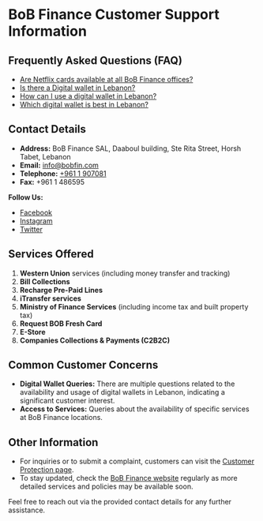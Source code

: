 # BoB Finance Customer Support Information

## Frequently Asked Questions (FAQ)
- [Are Netflix cards available at all BoB Finance offices?](https://www.bob-finance.com/Inside/FAQ/792817dd-5d5f-4703-8b16-632f355c716c)
- [Is there a Digital wallet in Lebanon?](https://www.bob-finance.com/Inside/FAQ/63ea8c52-01c5-4925-a72f-2f3baa6dd372)
- [How can I use a digital wallet in Lebanon?](https://www.bob-finance.com/Inside/FAQ/4c8c4a9c-bfb4-4585-98c1-c4cc29380a88)
- [Which digital wallet is best in Lebanon?](https://www.bob-finance.com/Inside/FAQ/931816f9-05d4-4c2b-acdf-76abef14b05f)

## Contact Details
- **Address:** BoB Finance SAL, Daaboul building, Ste Rita Street, Horsh Tabet, Lebanon
- **Email:** [info@bobfin.com](mailto:info@bobfin.com)
- **Telephone:** [+961 1 907081](tel:+9611907081)
- **Fax:** +961 1 486595

**Follow Us:**
- [Facebook](https://www.facebook.com/BobFinanceSal)
- [Instagram](https://www.instagram.com/BoB_Finance)
- [Twitter](https://twitter.com/BoBFinance2)

## Services Offered
1. **Western Union** services (including money transfer and tracking)
2. **Bill Collections**
3. **Recharge Pre-Paid Lines**
4. **iTransfer services**
5. **Ministry of Finance Services** (including income tax and built property tax)
6. **Request BOB Fresh Card**
7. **E-Store**
8. **Companies Collections & Payments (C2B2C)**

## Common Customer Concerns
- **Digital Wallet Queries:** There are multiple questions related to the availability and usage of digital wallets in Lebanon, indicating a significant customer interest.
- **Access to Services:** Queries about the availability of specific services at BoB Finance locations.

## Other Information
- For inquiries or to submit a complaint, customers can visit the [Customer Protection page](https://www.bob-finance.com/CustomerProtection/ComplaintAndCommentView).
- To stay updated, check the [BoB Finance website](https://www.bob-finance.com/) regularly as more detailed services and policies may be available soon. 

Feel free to reach out via the provided contact details for any further assistance.